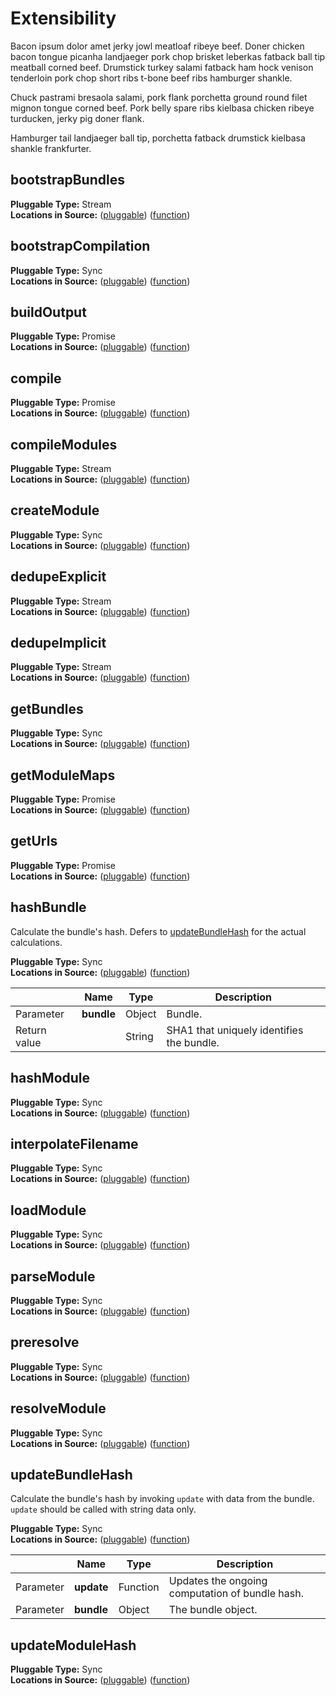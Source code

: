 # Extensibility

Bacon ipsum dolor amet jerky jowl meatloaf ribeye beef. Doner chicken bacon tongue picanha
landjaeger pork chop brisket leberkas fatback ball tip meatball corned beef. Drumstick turkey
salami fatback ham hock venison tenderloin pork chop short ribs t-bone beef ribs hamburger
shankle.

Chuck pastrami bresaola salami, pork flank porchetta ground round filet mignon tongue corned
beef. Pork belly spare ribs kielbasa chicken ribeye turducken, jerky pig doner flank.

Hamburger tail landjaeger ball tip, porchetta fatback drumstick kielbasa shankle frankfurter.

## bootstrapBundles

**Pluggable Type:** Stream<br />
**Locations in Source:** ([pluggable](../lib/compile/bundles/bootstrap.js#L25)) ([function](../lib/compile/bundles/bootstrap.js#L8))

## bootstrapCompilation

**Pluggable Type:** Sync<br />
**Locations in Source:** ([pluggable](../lib/compile/index.js#L14)) ([function](../lib/compile/index.js#L14))

## buildOutput

**Pluggable Type:** Promise<br />
**Locations in Source:** ([pluggable](../lib/compile/index.js#L65)) ([function](../lib/compile/index.js#L65))

## compile

**Pluggable Type:** Promise<br />
**Locations in Source:** ([pluggable](../lib/compile/index.js#L99)) ([function](../lib/compile/index.js#L99))

## compileModules

**Pluggable Type:** Stream<br />
**Locations in Source:** ([pluggable](../lib/compile/modules/compile.js#L65)) ([function](../lib/compile/modules/compile.js#L16))

## createModule

**Pluggable Type:** Sync<br />
**Locations in Source:** ([pluggable](../lib/compile/modules/resolve.js#L4)) ([function](../lib/compile/modules/resolve.js#L4))

## dedupeExplicit

**Pluggable Type:** Stream<br />
**Locations in Source:** ([pluggable](../lib/compile/bundles/dedupe-explicit.js#L41)) ([function](../lib/compile/bundles/dedupe-explicit.js#L5))

## dedupeImplicit

**Pluggable Type:** Stream<br />
**Locations in Source:** ([pluggable](../lib/compile/bundles/dedupe-implicit.js#L45)) ([function](../lib/compile/bundles/dedupe-implicit.js#L38))

## getBundles

**Pluggable Type:** Sync<br />
**Locations in Source:** ([pluggable](../lib/compile/index.js#L35)) ([function](../lib/compile/index.js#L35))

## getModuleMaps

**Pluggable Type:** Promise<br />
**Locations in Source:** ([pluggable](../lib/compile/index.js#L23)) ([function](../lib/compile/index.js#L23))

## getUrls

**Pluggable Type:** Promise<br />
**Locations in Source:** ([pluggable](../lib/compile/index.js#L58)) ([function](../lib/compile/index.js#L58))

## hashBundle
Calculate the bundle's hash.  Defers to [updateBundleHash](#updateBundleHash) for
the actual calculations.

**Pluggable Type:** Sync<br />
**Locations in Source:** ([pluggable](../lib/compile/bundles/hash.js#L40)) ([function](../lib/compile/bundles/hash.js#L27))

|     | Name | Type | Description |
| --- | ---- | ---- | ----------- |
| Parameter | **bundle** | Object | Bundle. |
| Return value |  | String | SHA1 that uniquely identifies the bundle. |


## hashModule

**Pluggable Type:** Sync<br />
**Locations in Source:** ([pluggable](../lib/compile/modules/hash.js#L30)) ([function](../lib/compile/modules/hash.js#L19))

## interpolateFilename

**Pluggable Type:** Sync<br />
**Locations in Source:** ([pluggable](../lib/compile/bundles/interpolate-filename.js#L14)) ([function](../lib/compile/bundles/interpolate-filename.js#L3))

## loadModule

**Pluggable Type:** Sync<br />
**Locations in Source:** ([pluggable](../lib/compile/modules/load-ast.js#L34)) ([function](../lib/compile/modules/load-ast.js#L28))

## parseModule

**Pluggable Type:** Sync<br />
**Locations in Source:** ([pluggable](../lib/compile/modules/load-ast.js#L11)) ([function](../lib/compile/modules/load-ast.js#L11))

## preresolve

**Pluggable Type:** Sync<br />
**Locations in Source:** ([pluggable](../lib/compile/modules/resolve.js#L18)) ([function](../lib/compile/modules/resolve.js#L18))

## resolveModule

**Pluggable Type:** Sync<br />
**Locations in Source:** ([pluggable](../lib/compile/modules/resolve.js#L42)) ([function](../lib/compile/modules/resolve.js#L22))

## updateBundleHash
Calculate the bundle's hash by invoking `update` with data from the bundle.
`update` should be called with string data only.

**Pluggable Type:** Sync<br />
**Locations in Source:** ([pluggable](../lib/compile/bundles/hash.js#L12)) ([function](../lib/compile/bundles/hash.js#L12))

|     | Name | Type | Description |
| --- | ---- | ---- | ----------- |
| Parameter | **update** | Function | Updates the ongoing computation of bundle hash. |
| Parameter | **bundle** | Object | The bundle object. |


## updateModuleHash

**Pluggable Type:** Sync<br />
**Locations in Source:** ([pluggable](../lib/compile/modules/hash.js#L5)) ([function](../lib/compile/modules/hash.js#L5))

